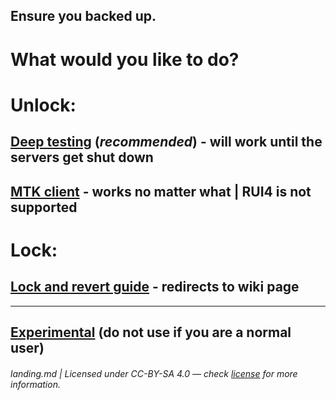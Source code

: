 ## Ensure you backed up.
# What would you like to do?

# Unlock:
## [Deep testing](/md/deep-testing.guide.md) (*recommended*) - will work until the servers get shut down
## [MTK client](/md/mtk.guide.md) - works no matter what | RUI4 is not supported

# Lock:
## [Lock and revert guide](https://github.com/driedpampas/realme-8-megaguide/wiki/Reverting) - redirects to wiki page

* * *

## [Experimental](/md/experimental.md) (do not use if you are a normal user)

###### landing.md | Licensed under CC-BY-SA 4.0 — check [license](/LICENSE) for more information.
